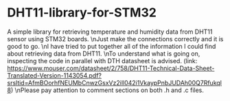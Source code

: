 # DHT11-library-for-STM32
A simple library for retrieving temperature and humidity data from DHT11 sensor using STM32 boards.
\nJust make the connections correctly and it is good to go.
\nI have tried to put together all of the information I could find about retrieving data from DHT11. 
\nTo understand what is going on, inspecting the code in parallel with DTH datasheet is advised. (link: https://www.mouser.com/datasheet/2/758/DHT11-Technical-Data-Sheet-Translated-Version-1143054.pdf?srsltid=AfmBOorhfNEUMbCnwzGsxVz2ill042i1VkaypPnbJUDAh00Q7Rfukql8)
\nPlease pay attention to comment sections on both .h and .c files. 

